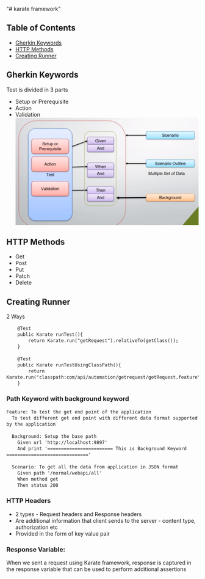 "# karate framework" 

## Table of Contents
* [Gherkin Keywords](#gherkin_keywords)
* [HTTP Methods](#http_methods)
* [Creating Runner](#creating_runner)


## Gherkin Keywords
Test is divided in 3 parts
* Setup or Prerequisite
* Action
* Validation
![Keywords](./images/keyword.png)


## HTTP Methods
* Get
* Post
* Put
* Patch
* Delete

## Creating Runner
2 Ways
```
    @Test
    public Karate runTest(){
        return Karate.run("getRequest").relativeTo(getClass());
    }

    @Test
    public Karate runTestUsingClassPath(){
        return Karate.run("classpath:com/api/automation/getrequest/getRequest.feature");
    }
```
### Path Keyword with background keyword
```
Feature: To test the get end point of the application
  To test different get end point with different data format supported by the application

  Background: Setup the base path
    Given url 'http://localhost:9897'
    And print '======================== This is Background Keyword =============================='

  Scenario: To get all the data from application in JSON format
    Given path '/normal/webapi/all'
    When method get
    Then status 200
```
### HTTP Headers
* 2 types - Request headers and Response headers
* Are additional information that client sends to the server - content type, authorization etc
* Provided in the form of key value pair

### Response Variable:
When we sent a request using Karate framework, response is captured in the response variable that can be 
used to perform additional assertions 
